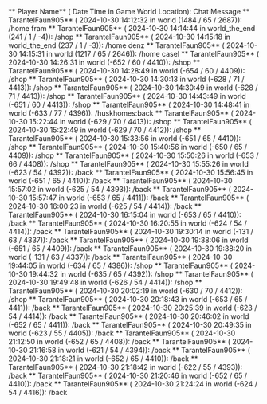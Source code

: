 ** Player Name** ( Date  Time in  Game World Location):  Chat Message
** TarantelFaun905** ( 2024-10-30  14:12:32 in  world (1484 / 65 / 2687)): /home fram
** TarantelFaun905** ( 2024-10-30  14:14:44 in  world_the_end (241 / 1 / -4)): /shop
** TarantelFaun905** ( 2024-10-30  14:15:18 in  world_the_end (237 / 1 / -3)): /home denz
** TarantelFaun905** ( 2024-10-30  14:15:31 in  world (1217 / 65 / 2646)): /home casel
** TarantelFaun905** ( 2024-10-30  14:26:31 in  world (-652 / 60 / 4410)): /shop
** TarantelFaun905** ( 2024-10-30  14:28:49 in  world (-654 / 60 / 4409)): /shop
** TarantelFaun905** ( 2024-10-30  14:30:13 in  world (-628 / 71 / 4413)): /shop
** TarantelFaun905** ( 2024-10-30  14:30:49 in  world (-628 / 71 / 4413)): /shop
** TarantelFaun905** ( 2024-10-30  14:43:49 in  world (-651 / 60 / 4413)): /shop
** TarantelFaun905** ( 2024-10-30  14:48:41 in  world (-633 / 77 / 4396)): /huskhomes:back
** TarantelFaun905** ( 2024-10-30  15:22:44 in  world (-629 / 70 / 4413)): /shop
** TarantelFaun905** ( 2024-10-30  15:22:49 in  world (-629 / 70 / 4412)): /shop
** TarantelFaun905** ( 2024-10-30  15:33:56 in  world (-651 / 65 / 4410)): /shop
** TarantelFaun905** ( 2024-10-30  15:40:56 in  world (-650 / 65 / 4409)): /shop
** TarantelFaun905** ( 2024-10-30  15:50:26 in  world (-653 / 66 / 4408)): /shop
** TarantelFaun905** ( 2024-10-30  15:55:26 in  world (-623 / 54 / 4392)): /back
** TarantelFaun905** ( 2024-10-30  15:56:45 in  world (-651 / 65 / 4410)): /back
** TarantelFaun905** ( 2024-10-30  15:57:02 in  world (-625 / 54 / 4393)): /back
** TarantelFaun905** ( 2024-10-30  15:57:47 in  world (-653 / 65 / 4411)): /back
** TarantelFaun905** ( 2024-10-30  16:00:23 in  world (-625 / 54 / 4414)): /back
** TarantelFaun905** ( 2024-10-30  16:15:04 in  world (-653 / 65 / 4410)): /back
** TarantelFaun905** ( 2024-10-30  16:20:55 in  world (-624 / 54 / 4414)): /back
** TarantelFaun905** ( 2024-10-30  19:30:14 in  world (-131 / 63 / 4337)): /back
** TarantelFaun905** ( 2024-10-30  19:38:06 in  world (-651 / 65 / 4409)): /back
** TarantelFaun905** ( 2024-10-30  19:38:20 in  world (-131 / 63 / 4337)): /back
** TarantelFaun905** ( 2024-10-30  19:44:05 in  world (-634 / 65 / 4386)): /shop
** TarantelFaun905** ( 2024-10-30  19:44:32 in  world (-635 / 65 / 4392)): /shop
** TarantelFaun905** ( 2024-10-30  19:49:48 in  world (-626 / 54 / 4414)): /shop
** TarantelFaun905** ( 2024-10-30  20:02:19 in  world (-630 / 70 / 4412)): /shop
** TarantelFaun905** ( 2024-10-30  20:18:43 in  world (-653 / 65 / 4411)): /back
** TarantelFaun905** ( 2024-10-30  20:25:39 in  world (-623 / 54 / 4414)): /back
** TarantelFaun905** ( 2024-10-30  20:46:02 in  world (-652 / 65 / 4411)): /back
** TarantelFaun905** ( 2024-10-30  20:49:35 in  world (-623 / 55 / 4405)): /back
** TarantelFaun905** ( 2024-10-30  21:12:50 in  world (-652 / 65 / 4408)): /back
** TarantelFaun905** ( 2024-10-30  21:16:58 in  world (-621 / 54 / 4394)): /back
** TarantelFaun905** ( 2024-10-30  21:18:21 in  world (-652 / 65 / 4410)): /back
** TarantelFaun905** ( 2024-10-30  21:18:42 in  world (-622 / 55 / 4393)): /back
** TarantelFaun905** ( 2024-10-30  21:20:46 in  world (-652 / 65 / 4410)): /back
** TarantelFaun905** ( 2024-10-30  21:24:24 in  world (-624 / 54 / 4416)): /back
